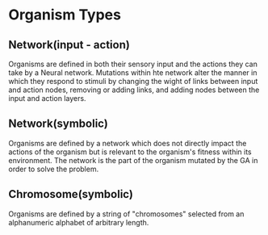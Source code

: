 # Organism Types

## Network(input - action)
Organisms are defined in both their sensory input and the actions they can take by a Neural network. Mutations within hte network alter the manner
in which they respond to stimuli by changing the wight of links between input and action nodes, removing or adding links, and adding nodes between the input and 
action layers.

## Network(symbolic)
Organisms are defined by a network which does not directly impact the actions of the organism but is relevant to the organism's fitness within its environment. The 
network is the part of the organism mutated by the GA in order to solve the problem.

## Chromosome(symbolic)
Organisms are defined by a string of "chromosomes" selected from an alphanumeric alphabet of arbitrary length. 
